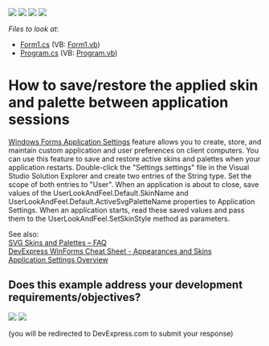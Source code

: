 <!-- default badges list -->
![](https://img.shields.io/endpoint?url=https://codecentral.devexpress.com/api/v1/VersionRange/128622187/17.2.4%2B)
[![](https://img.shields.io/badge/Open_in_DevExpress_Support_Center-FF7200?style=flat-square&logo=DevExpress&logoColor=white)](https://supportcenter.devexpress.com/ticket/details/T581395)
[![](https://img.shields.io/badge/📖_How_to_use_DevExpress_Examples-e9f6fc?style=flat-square)](https://docs.devexpress.com/GeneralInformation/403183)
[![](https://img.shields.io/badge/💬_Leave_Feedback-feecdd?style=flat-square)](#does-this-example-address-your-development-requirementsobjectives)
<!-- default badges end -->
<!-- default file list -->
*Files to look at*:

* [Form1.cs](./CS/DXApplication1/Form1.cs) (VB: [Form1.vb](./VB/DXApplication1/Form1.vb))
* [Program.cs](./CS/DXApplication1/Program.cs) (VB: [Program.vb](./VB/DXApplication1/Program.vb))
<!-- default file list end -->
# How to save/restore the applied skin and palette between application sessions 


<p>
<a href="https://docs.microsoft.com/en-us/dotnet/desktop/winforms/advanced/application-settings-for-windows-forms?view=netframeworkdesktop-4.8">Windows Forms Application Settings</a>  feature allows you to create, store, and maintain custom application and user preferences on client computers. You can use this feature to save and restore active skins and palettes when your application restarts.
Double-click the "Settings.settings" file in the Visual Studio Solution Explorer and create two entries of the String type. Set the scope of both entries to "User". When an application is about to close, save values of the UserLookAndFeel.Default.SkinName and UserLookAndFeel.Default.ActiveSvgPaletteName properties to Application Settings. When an application starts, read these saved values and pass them to the UserLookAndFeel.SetSkinStyle method as parameters.
</p>

<p>
See also: 
<br/> <a href="https://supportcenter.devexpress.com/ticket/details/t578454/svg-skins-and-palettes-faq">SVG Skins and Palettes – FAQ</a>
<br/> <a href="https://supportcenter.devexpress.com/ticket/details/t904174/devexpress-winforms-cheat-sheet-appearances-and-skins">DevExpress WinForms Cheat Sheet - Appearances and Skins</a>
<br/> <a href="http://msdn.microsoft.com/en-us/library/k4s6c3a0.aspx">Application Settings Overview</a>
</p>


<!-- feedback -->
## Does this example address your development requirements/objectives?

[<img src="https://www.devexpress.com/support/examples/i/yes-button.svg"/>](https://www.devexpress.com/support/examples/survey.xml?utm_source=github&utm_campaign=winforms-save-restore-active-skin-palette&~~~was_helpful=yes) [<img src="https://www.devexpress.com/support/examples/i/no-button.svg"/>](https://www.devexpress.com/support/examples/survey.xml?utm_source=github&utm_campaign=winforms-save-restore-active-skin-palette&~~~was_helpful=no)

(you will be redirected to DevExpress.com to submit your response)
<!-- feedback end -->
